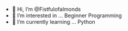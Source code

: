 - 👋 Hi, I’m @Fistfulofalmonds
- 👀 I’m interested in ... Beginner Programming
- 🌱 I’m currently learning ... Python


<!---
Fistfulofalmonds/Fistfulofalmonds is a ✨ special ✨ repository because its `README.md` (this file) appears on your GitHub profile.
You can click the Preview link to take a look at your changes.
--->
